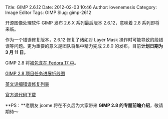 Title: GIMP 2.6.12
Date: 2012-02-03 10:46
Author: lovenemesis
Category: Image Editor
Tags: GIMP
Slug: gimp-2612

开源图像处理软件 GIMP 发布 2.6.X 系列最后版本 2.6.12，意味着 2.8
系列即将来临。

作为一个错误修复版本，2.6.12 修复了诸如对 Layer Mask
操作时可能导致的段错误等问题。更为重要的意义是团队将集中精力完成 2.8.0
的发布，目前**计划日期为 3 月 11 日**。

GIMP 2.8 将[被包含在 Fedora 17
中](http://fedoraproject.org/wiki/Features/GIMP_2.8)。

[GIMP 2.8
项目任务进展折线图](http://tasktaste.com/projects/Enselic/gimp-2-8)

[英文详细错误修复列表](http://developer.gimp.org/NEWS-2.6)

[官方源代码下载](http://www.gimp.org/downloads/)

**PS：**老朋友 jcome 将在不久后为大家带来 **GIMP 2.8
的专题前瞻介绍**，敬请期待～

